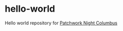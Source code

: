hello-world
===========

Hello world repository for [Patchwork Night Columbus](https://github.com/blog/1926-patchwork-night-columbus-ohio-edition)
